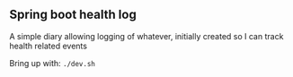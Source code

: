 ## Spring boot health log

A simple diary allowing logging of whatever, initially created so I can track health related events

Bring up with: `./dev.sh`